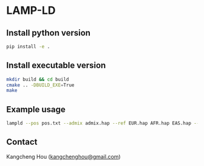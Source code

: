 # LAMP-LD

## Install python version
```bash
pip install -e .
```
## Install executable version

```bash
mkdir build && cd build
cmake .. -DBUILD_EXE=True
make
```

## Example usage
```bash
lampld --pos pos.txt --admix admix.hap --ref EUR.hap AFR.hap EAS.hap --out out.txt
```

## Contact
Kangcheng Hou (kangchenghou@gmail.com)

